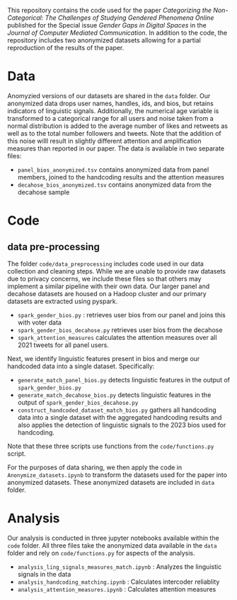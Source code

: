 This repository contains the code used for the paper *Categorizing the Non-Categorical:  The Challenges of Studying Gendered Phenomena Online* published for the Special issue *Gender Gaps in Digital Spaces* in the *Journal of Computer Mediated Communication*. In addition to the code, the repository includes two anonymized datasets allowing for a partial reproduction of the results of the paper. 

# Data
Anomyzied versions of our datasets are shared in the `data` folder. Our anonymized data drops user names, handles, ids, and bios, but retains indicators of linguistic signals. Additionally, the numerical age variable is transformed to a categorical range for all users and noise taken from a normal distribution is added to the average number of likes and retweets as well as to the total number followers and tweets. Note that the addition of this noise willl result in slightly different attention and amplification measures than reported in our paper. The data is available in two separate files:
* `panel_bios_anonymized.tsv` contains anonymized data from panel members, joined to the handcoding results and the attention measures
* `decahose_bios_anonymized.tsv` contains anonymized data from the decahose sample

# Code

## data pre-processing
The folder `code/data_preprocessing` includes code used in our data collection and cleaning steps. While we are unable to provide raw datasets due to privacy concerns, we include these files so that others may implement a similar pipeline with their own data. Our larger panel and decahose datasets are housed on a Hadoop cluster and our primary datasets are extracted using pyspark.
*  `spark_gender_bios.py` : retrieves user bios from our panel and joins this with voter data
* `spark_gender_bios_decahose.py` retrieves user bios from the decahose
*  `spark_attention_measures` calculates the attention measures over all 2021 tweets for all panel users.

Next, we identify linguistic features present in bios and merge our handcoded data into a single dataset. Specifically:
*  `generate_match_panel_bios.py` detects linguistic features in the output of `spark_gender_bios.py` 
* `generate_match_decahose_bios.py` detects linguistic features in the output of `spark_gender_bios_decahose.py`
* `construct_handcoded_dataset_match_bios.py` gathers all handcoding data into a single dataset with the aggregated handcoding results and also applies the detection of linguistic signals to the 2023 bios used for handcoding. 

Note that these three scripts use functions from the `code/functions.py` script.

For the purposes of data sharing, we then apply the code in `Anonymize_datasets.ipynb` to transform the datasets used for the paper into anonymized datasets. These anonymized datasets are included in `data` folder.

# Analysis
Our analysis is conducted in three jupyter notebooks available within the `code` folder. All three files take the anonymized data available in the `data` folder and rely on `code/functions.py` for aspects of the analysis. 
* `analysis_ling_signals_measures_match.ipynb` :  Analyzes the linguistic signals in the data
* `analysis_handcoding_matching.ipynb` : Calculates intercoder reliablity 
* `analysis_attention_measures.ipynb` : Calculates attention measures

